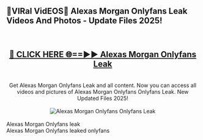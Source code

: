 <h2>🔴VIRal VidEOS🔴 Alexas Morgan Onlyfans Leak Videos And Photos - Update Files 2025!</h2>
<br>
<div align="center">
<h2><a href="https://213.232.235.80/live/video.php?q=alexas-morgan-onlyfans" rel="nofollow">🔴 CLICK HERE 🌐==►► Alexas Morgan Onlyfans Leak</a></h2>
<br>
Get Alexas Morgan Onlyfans Leak and all content. Now you can access all videos and pictures of Alexas Morgan Onlyfans Onlyfans Leak. New Updated Files 2025!
<br>
<br>
<a href="https://213.232.235.80/live/video.php?q=alexas-morgan-onlyfans" rel="nofollow" data-target="animated-image.originalLink"><img src="https://i.imgur.com/dJHk4Zq.gif" alt="Alexas Morgan Onlyfans Onlyfans Leak" style="max-width: 100%; display: inline-block;" data-target="animated-image.originalImage"></a>
</div>
<br>
Alexas Morgan Onlyfans leak<br>
Alexas Morgan Onlyfans leaked onlyfans